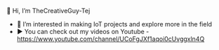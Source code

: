 👋 Hi, I’m TheCreativeGuy-Tej
- 👀 I’m interested in making IoT projects and explore more in the field
- ▶️ You can check out my videos on Youtube - https://www.youtube.com/channel/UCoFgJXf1aqoi0cUvggxln4Q

<!---
TheCreativeGuy-TejPatel/TheCreativeGuy-TejPatel is a ✨ special ✨ repository because its `README.md` (this file) appears on your GitHub profile.
You can click the Preview link to take a look at your changes.
--->
